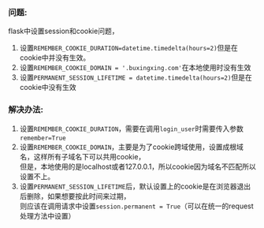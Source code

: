 ### 问题:
flask中设置session和cookie问题，  
1. 设置```REMEMBER_COOKIE_DURATION=datetime.timedelta(hours=2)```但是在cookie中并没有生效。  
2. 设置```REMEMBER_COOKIE_DOMAIN = '.buxingxing.com'```在本地使用时没有生效  
3. 设置```PERMANENT_SESSION_LIFETIME = datetime.timedelta(hours=2)```但是在cookie中没有生效
### 解决办法:
1. 设置```REMEMBER_COOKIE_DURATION```，需要在调用```login_user```时需要传入参数```remember=True```
2. 设置```REMEMBER_COOKIE_DOMAIN```，主要是为了cookie跨域使用，设置成根域名，这样所有子域名下可以共用cookie，  
但是，本地使用的是localhost或者127.0.0.1，所以cookie因为域名不匹配所以设置不上。
3. 设置```PERMANENT_SESSION_LIFETIME```后，默认设置上的cookie是在浏览器退出后删除，如果想要按此时间来过期，  
则应该在调用请求中设置```session.permanent = True```（可以在统一的request处理方法中设置）
